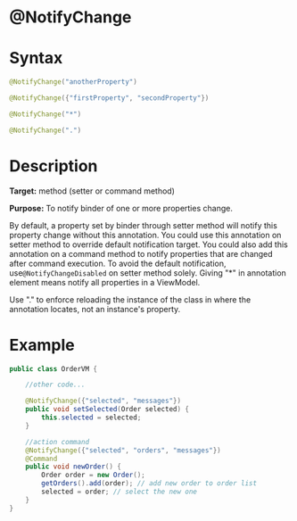 # @NotifyChange

# Syntax
```java
@NotifyChange("anotherProperty")

@NotifyChange({"firstProperty", "secondProperty"})

@NotifyChange("*")

@NotifyChange(".")
```

# Description
**Target:** method (setter or command method)

**Purpose:** To notify binder of one or more properties change.

By default, a property set by binder through setter method will notify this property change without this annotation. You could use this annotation on setter method to override default notification target. You could also add this annotation on a command method to notify properties that are changed after command execution. To avoid the default notification, use`@NotifyChangeDisabled` on setter method solely. Giving "*" in annotation element means notify all properties in a ViewModel.

Use "." to enforce reloading the instance of the class in where the annotation locates, not an instance's property.

# Example
```java
public class OrderVM {

    //other code...

    @NotifyChange({"selected", "messages"})
    public void setSelected(Order selected) {
        this.selected = selected;
    }

    //action command
    @NotifyChange({"selected", "orders", "messages"})
    @Command
    public void newOrder() {
        Order order = new Order();
        getOrders().add(order); // add new order to order list
        selected = order; // select the new one
    }
}
```

